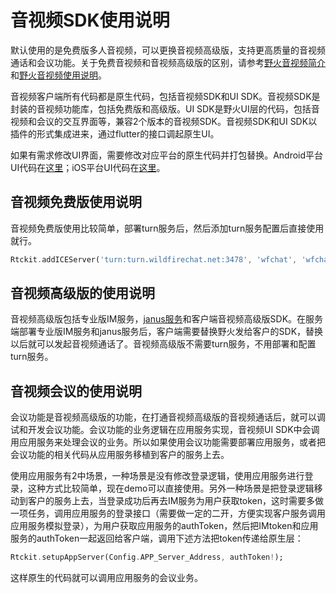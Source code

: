 # 音视频SDK使用说明

默认使用的是免费版多人音视频，可以更换音视频高级版，支持更高质量的音视频通话和会议功能。关于免费音视频和音视频高级版的区别，请参考[野火音视频简介](https://docs.wildfirechat.cn/blogs/野火音视频简介.html)和[野火音视频使用说明](https://docs.wildfirechat.cn/webrtc/)。

音视频客户端所有代码都是原生代码，包括音视频SDK和UI SDK。音视频SDK是封装的音视频功能库，包括免费版和高级版。UI SDK是野火UI层的代码，包括音视频和会议的交互界面等，兼容2个版本的音视频SDK。音视频SDK和UI SDK以插件的形式集成进来，通过flutter的接口调起原生UI。

如果有需求修改UI界面，需要修改对应平台的原生代码并打包替换。Android平台UI代码在[这里](https://gitee.com/wfchat/android-chat/tree/master/uikit)；iOS平台UI代码在[这里](https://gitee.com/wfchat/ios-chat/tree/master/wfuikit)。

## 音视频免费版使用说明
音视频免费版使用比较简单，部署turn服务后，然后添加turn服务配置后直接使用就行。
```dart
Rtckit.addICEServer('turn:turn.wildfirechat.net:3478', 'wfchat', 'wfchat1');
```

## 音视频高级版的使用说明
音视频高级版包括专业版IM服务，[janus服务](https://gitee.com/wfchat/wf-janus)和客户端音视频高级版SDK。在服务端部署专业版IM服务和janus服务后，客户端需要替换野火发给客户的SDK，替换以后就可以发起音视频通话了。音视频高级版不需要turn服务，不用部署和配置turn服务。

## 音视频会议的使用说明
会议功能是音视频高级版的功能，在打通音视频高级版的音视频通话后，就可以调试和开发会议功能。会议功能的业务逻辑在应用服务实现，音视频UI SDK中会调用应用服务来处理会议的业务。所以如果使用会议功能需要部署应用服务，或者把会议功能的相关代码从应用服务移植到客户的服务上去。

使用应用服务有2中场景，一种场景是没有修改登录逻辑，使用应用服务进行登录，这种方式比较简单，现在demo可以直接使用。另外一种场景是把登录逻辑移动到客户的服务上去，当登录成功后再去IM服务为用户获取token，这时需要多做一项任务，调用应用服务的登录接口（需要做一定的二开，方便实现客户服务调用应用服务模拟登录），为用户获取应用服务的authToken，然后把IMtoken和应用服务的authToken一起返回给客户端，调用下述方法把token传递给原生层：
```dart
Rtckit.setupAppServer(Config.APP_Server_Address, authToken!);
```
这样原生的代码就可以调用应用服务的会议业务。
